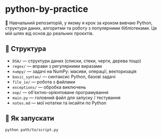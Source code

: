 # python-by-practice

🧠 Навчальний репозиторій, у якому я крок за кроком вивчаю Python, структури даних, алгоритми та роботу з популярними бібліотеками. Це мій шлях від основ до реальних проєктів.

## 📂 Структура

- `DSA/` — структури даних (списки, стеки, черги, дерева тощо)
- `regex/` — вправи з регулярними виразами
- `numpy/` — задачі на NumPy: масиви, операції, векторизація
- `basic_syntax/` — синтаксис Python, базові задачі
- `file_io/` — робота з файлами
- `exceptions/` — обробка виключень
- `oop/` — об'єктно-орієнтоване програмування
- `main.py` — головний файл для запуску / тестування
- `notes.md` — мої нотатки та інсайти по Python

## 🚀 Як запускати

```bash
python path/to/script.py
